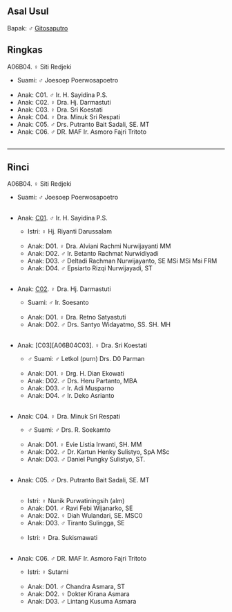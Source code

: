 ## Asal Usul

Bapak: ♂ [Gitosaputro][up] 

## Ringkas

A06B04. ♀ Siti Redjeki
	<br/>

*	Suami: ♂ Joesoep Poerwosapoetro
	<br/><br/>
*	Anak: C01. ♂ Ir. H. Sayidina P.S.
*	Anak: C02. ♀ Dra. Hj. Darmastuti
*	Anak: C03. ♀ Dra. Sri Koestati
*	Anak: C04. ♀ Dra. Minuk Sri Respati
*	Anak: C05. ♂ Drs. Putranto Bait Sadali, SE. MT
*	Anak: C06. ♂ DR. MAF Ir. Asmoro Fajri Tritoto
	<br/><br/>
-- -- --

## Rinci

A06B04. ♀ Siti Redjeki
	<br/>

*	Suami: ♂ Joesoep Poerwosapoetro
	<br/><br/>

*	Anak: [C01][A06B04C01]. ♂ Ir. H. Sayidina P.S.
	*	Istri: ♀ Hj. Riyanti Darussalam
	<br/><br/>
	*	Anak: D01. ♀ Dra. Alviani Rachmi Nurwijayanti MM 
	*	Anak: D02. ♂ Ir. Betanto Rachmat Nurwidiyadi
	*	Anak: D03. ♂ Deltadi Rachman Nurwijayanto, SE MSi MSi Msi FRM
	*	Anak: D04. ♂ Epsiarto Rizqi Nurwijayadi, ST
	<br/><br/>

*	Anak: [C02][A06B04C02]. ♀ Dra. Hj. Darmastuti
	*	Suami: ♂ Ir. Soesanto
	<br/><br/>
	*	Anak: D01. ♀ Dra. Retno Satyastuti
	*	Anak: D02. ♂ Drs. Santyo Widayatmo, SS. SH. MH
	<br/><br/>

*	Anak: [C03][A06B04C03]. ♀ Dra. Sri Koestati
	*	♂ Suami: ♂ Letkol (purn) Drs. D0 Parman
	<br/><br/>
	*	Anak: D01. ♀ Drg. H. Dian Ekowati
	*	Anak: D02. ♂ Drs. Heru Partanto, MBA
	*	Anak: D03. ♂ Ir. Adi Musparno
	*	Anak: D04. ♂ Ir. Deko Asrianto
	<br/><br/>

*	Anak: C04. ♀ Dra. Minuk Sri Respati
	*	♂ Suami: ♂ Drs. R. Soekamto
	<br/><br/>
	*	Anak: D01. ♀ Evie Listia Irwanti, SH. MM
	*	Anak: D02. ♂ Dr. Kartun Henky Sulistyo, SpA MSc
	*	Anak: D03. ♂ Daniel Pungky Sulistyo, ST.
	<br/><br/>

*	Anak: C05. ♂ Drs. Putranto Bait Sadali, SE. MT
	<br/><br/>
	*	Istri: ♀ Nunik Purwatiningsih (alm)
	*	Anak: D01. ♂ Ravi Febi Wijanarko, SE
	*	Anak: D02. ♀ Diah Wulandari, SE. MSC0
	*	Anak: D03. ♂ Tiranto Sulingga, SE
	<br/><br/>
	*	Istri: ♀ Dra. Sukismawati
	<br/><br/>

*	Anak: C06. ♂ DR. MAF Ir. Asmoro Fajri Tritoto
	*	Istri: ♀ Sutarni
	<br/><br/>
	*	Anak: D01. ♂ Chandra Asmara, ST
	*	Anak: D02. ♀ Dokter Kirana Asmara
	*	Anak: D03. ♂ Lintang Kusuma Asmara
	<br/><br/>

[up]: https://github.com/epsi-rns/gitodipuro/blob/master/tree/A06.md

[A06B04C01]: https://github.com/epsi-rns/gitodipuro/blob/master/tree/A06/B04/C01.md
[A06B04C02]: https://github.com/epsi-rns/gitodipuro/blob/master/tree/A06/B04/C02.md
[A06B02C03]: https://github.com/epsi-rns/gitodipuro/blob/master/tree/A06/B02/C03.md
